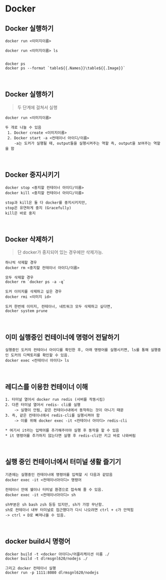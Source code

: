 # Docker

## Docker 실행하기

```
docker run <이미지이름>

docker run <이미지이름> ls


docker ps
docker ps --format `table${{.Names}}\table${{.Image}}`
```

<br>

## Docker 실행하기

> 두 단계에 걸쳐서 실행

```
docker run <이미지이름>

두 개로 나눌 수 있음
 1. Docker create <이미지이름>
 2. Docker start -a <컨테이너 아이디/이름>
    -a는 도커가 실행될 때, output들을 실행시켜주는 역할 즉, output을 보여주는 역할을 함
```

<br>

## Docker 중지시키기

```
docker stop <중지할 컨테이너 아이디/이름>
docker kill <중지할 컨테이너 아이디/이름>

stop과 kill은 둘 다 docker를 중지시키지만,
stop은 유연하게 중지 (Gracefully)
kill은 바로 중지
```

<br>

## Docker 삭제하기

> 단 docker가 중지되어 있는 경우에만 삭제가능.

```
하나씩 삭제할 경우
docker rm <중지할 컨테이너 아이디/이름>

모두 삭제할 경우
docker rm `docker ps -a -q`

도커 이미지를 삭제하고 싶은 경우
docker rmi <이미지 id>

도커 한번에 이미지, 컨테이너, 네트워크 모두 삭제하고 싶다면,
docker system prune
```

<br>

## 이미 실행중인 컨테이너에 명령어 전달하기

```
실행중인 도커의 컨테이너 아이디를 확인한 후, 아래 명령어를 실행시키면, ls를 통해 실행중인 도커의 디렉토리를 확인할 수 있음.
docker exec <컨테이너 아이디> ls
```

<br>

## 레디스를 이용한 컨테이너 이해

```
1. 터미널 열어서 docker run redis (서버를 작동시킴)
2. 다른 터미널 열어서 redis- cli를 실행
    -> 실행이 안됨, 같은 컨테이너내에서 동작하는 것이 아니기 때문
3. 즉, 같은 컨테이너에서 redis-cli를 실행시켜야 함
    -> 이를 위해 docker exec -it <컨테이너 아이디> redis-cli

* 여기서 it라는 입력어를 추가해주어야 실행 후 동작을 할 수 있음
* it 명령어를 추가하지 않는다면 실행 후 redis-cli만 키고 바로 나와버림
```

<br>

## 실행 중인 컨테이너에서 터미널 생활 즐기기

```
기존에는 실행중인 컨테이너에 명령어를 입력할 시 다음과 같았음
docker exec -it <컨테이너아이디> 명령어

컨테이너 안에 쉘이나 터미널 환경으로 접속해 줄 수 있음.
docker exec -it <컨테이너아이디> sh

sh부분은 sh bash zsh 등등 있지만, sh가 가장 무난함.
sh로 컨테이너 내부 터미널로 접근했다가 다시 나오려면 ctrl + c가 안먹힘
-> ctrl + D로 빠져나올 수 있음.
```

<br>

## docker build시 명령어

```
docker build -t <docker 아이디>/어플리케이션 이름 ./
docker build -t dlrmsgnl620/nodejs ./

그리고 docker 컨테이너 실행
docker run -p 1111:8080 dlrmsgnl620/nodejs
```

